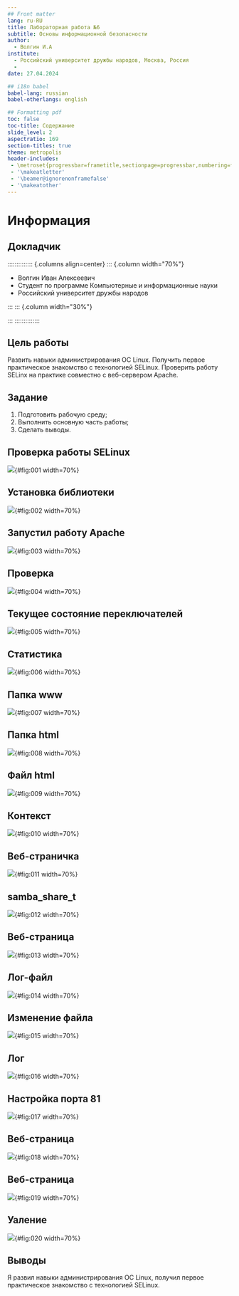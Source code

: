 ```yaml
---
## Front matter
lang: ru-RU
title: Лабораторная работа №6
subtitle: Основы информационной безопасности
author:
  - Волгин И.А
institute:
  - Российский университет дружбы народов, Москва, Россия
  - 
date: 27.04.2024

## i18n babel
babel-lang: russian
babel-otherlangs: english

## Formatting pdf
toc: false
toc-title: Содержание
slide_level: 2
aspectratio: 169
section-titles: true
theme: metropolis
header-includes:
 - \metroset{progressbar=frametitle,sectionpage=progressbar,numbering=fraction}
 - '\makeatletter'
 - '\beamer@ignorenonframefalse'
 - '\makeatother'
---
```


# Информация

## Докладчик

:::::::::::::: {.columns align=center}
::: {.column width="70%"}

  * Волгин Иван Алексеевич
  * Студент по программе Компьютерные и информационные науки
  * Российский университет дружбы народов

:::
::: {.column width="30%"}


:::
::::::::::::::

## Цель работы

Развить навыки администрирования ОС Linux. Получить первое практическое знакомство с технологией SELinux.
Проверить работу SELinx на практике совместно с веб-сервером Apache.


## Задание

1. Подготовить рабочую среду;  
2. Выполнить основную часть работы;  
3. Сделать выводы.  

## Проверка работы SELinux

![](image/1.png){#fig:001 width=70%}

## Установка библиотеки

![](image/2.png){#fig:002 width=70%}

## Запустил работу Apache

![](image/3.png){#fig:003 width=70%}

## Проверка

![](image/4.png){#fig:004 width=70%}

## Текущее состояние переключателей

![](image/5.png){#fig:005 width=70%}

## Статистика

![](image/6.png){#fig:006 width=70%}

## Папка www

![](image/7.png){#fig:007 width=70%}

## Папка html

![](image/8.png){#fig:008 width=70%}

## Файл html

![](image/9.png){#fig:009 width=70%}

## Контекст

![](image/10.png){#fig:010 width=70%}

## Веб-страничка

![](image/11.png){#fig:011 width=70%}

## samba_share_t

![](image/12.png){#fig:012 width=70%}

## Веб-страница

![](image/13.png){#fig:013 width=70%}

## Лог-файл

![](image/14.png){#fig:014 width=70%}

## Изменение файла

![](image/15.png){#fig:015 width=70%}

## Лог

![](image/16.png){#fig:016 width=70%}

## Настройка порта 81

![](image/17.png){#fig:017 width=70%}

## Веб-страница

![](image/18.png){#fig:018 width=70%}

## Веб-страница

![](image/19.png){#fig:019 width=70%}

## Уаление

![](image/20.png){#fig:020 width=70%}

## Выводы

Я развил навыки администрирования ОС Linux, получил первое практическое знакомство с технологией SELinux.
